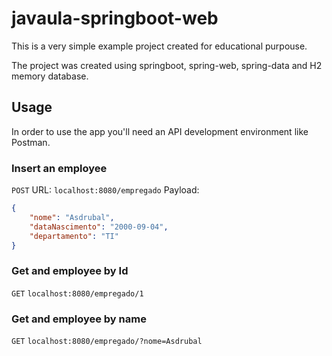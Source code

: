 # javaula-springboot-web
This is a very simple example project created for educational purpouse.

The project was created using springboot, spring-web, spring-data and H2 memory database. 

## Usage

In order to use the app you'll need an API development environment like Postman.

### Insert an employee
```POST```
URL: ```localhost:8080/empregado```
Payload:
```json
{
    "nome": "Asdrubal",
    "dataNascimento": "2000-09-04",
    "departamento": "TI"
}
```

### Get and employee by Id
```GET```
```localhost:8080/empregado/1```

### Get and employee by name
```GET```
```localhost:8080/empregado/?nome=Asdrubal```


